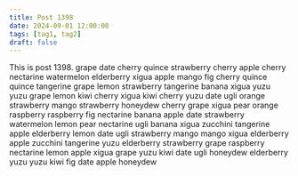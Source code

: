 ```yaml
---
title: Post 1398
date: 2024-09-01 12:00:00
tags: [tag1, tag2]
draft: false
---
```

This is post 1398.
grape
date
cherry
quince
strawberry
cherry
apple
cherry
nectarine
watermelon
elderberry
xigua
apple
mango
fig
cherry
quince
quince
tangerine
grape
lemon
strawberry
tangerine
banana
xigua
yuzu
yuzu
grape
lemon
kiwi
cherry
xigua
kiwi
cherry
yuzu
date
ugli
orange
strawberry
mango
strawberry
honeydew
cherry
grape
xigua
pear
orange
raspberry
raspberry
fig
nectarine
banana
apple
date
strawberry
watermelon
lemon
pear
nectarine
ugli
banana
xigua
zucchini
tangerine
apple
elderberry
lemon
date
ugli
strawberry
mango
mango
xigua
elderberry
apple
zucchini
tangerine
yuzu
elderberry
strawberry
grape
raspberry
nectarine
lemon
apple
xigua
grape
yuzu
kiwi
date
ugli
honeydew
elderberry
yuzu
yuzu
kiwi
fig
date
apple
honeydew
